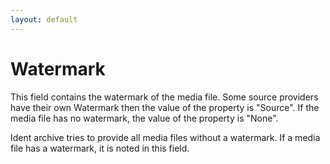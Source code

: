 ```yaml
---
layout: default
---
```


# Watermark

This field contains the watermark of the media file. Some source providers have their own Watermark then the value of the property is "Source". If the media file has no watermark, the value of the property is "None".

Ident archive tries to provide all media files without a watermark. If a media file has a watermark, it is noted in this field.